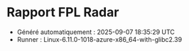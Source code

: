 # Rapport FPL Radar

- Généré automatiquement : 2025-09-07 18:35:29 UTC
- Runner : Linux-6.11.0-1018-azure-x86_64-with-glibc2.39

